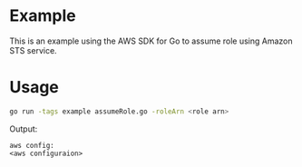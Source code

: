 # Example

This is an example using the AWS SDK for Go to assume role using Amazon STS service.

# Usage

```sh
go run -tags example assumeRole.go -roleArn <role arn>
```

Output:
```
aws config:
<aws configuraion>
```

